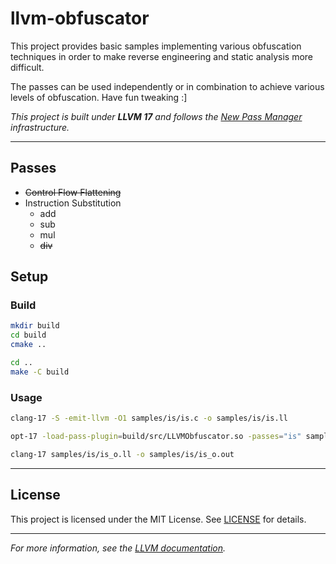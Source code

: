 # llvm-obfuscator

This project provides basic samples implementing various obfuscation techniques in order to make reverse engineering and static analysis more difficult.

The passes can be used independently or in combination to achieve various levels of obfuscation. Have fun tweaking :]

*This project is built under **LLVM 17** and follows the [New Pass Manager](https://llvm.org/docs/NewPassManager.html) infrastructure.*

---

## Passes

- ~~Control Flow Flattening~~
- Instruction Substitution
    - add
    - sub
    - mul
    - ~~div~~

## Setup

### Build

```bash
mkdir build
cd build
cmake ..

cd ..
make -C build
```

### Usage

```bash
clang-17 -S -emit-llvm -O1 samples/is/is.c -o samples/is/is.ll

opt-17 -load-pass-plugin=build/src/LLVMObfuscator.so -passes="is" samples/is/is.ll -S -o samples/is/is_o.ll

clang-17 samples/is/is_o.ll -o samples/is/is_o.out
```

---

## License

This project is licensed under the MIT License. See [LICENSE](LICENSE) for details.

---

*For more information, see the [LLVM documentation](https://llvm.org/docs/).*
